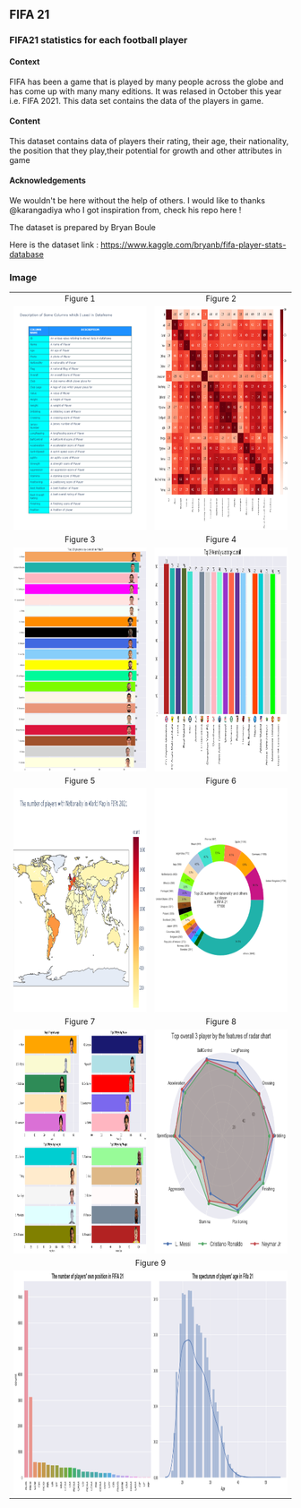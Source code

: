 ## FIFA 21
### FIFA21 statistics for each football player

#### Context
FIFA has been a game that is played by many people across the globe and has come up with many many editions. It was relased in October this year i.e. FIFA 2021. This data set contains the data of the players in game.

#### Content
This dataset contains data of players their rating, their age, their nationality, the position that they play,their potential for growth and other attributes in game

#### Acknowledgements
We wouldn't be here without the help of others. I would like to thanks @karangadiya who I got inspiration from, check his repo here !

The dataset is prepared by Bryan Boule

Here is the dataset link : https://www.kaggle.com/bryanb/fifa-player-stats-database

### Image

<table style="border: 0px;">
  <tr>
     <td align="center"> Figure 1 </td>
     <td align="center"> Figure 2 </td>
  </tr>
  <tr>
    <td><img width="600" height="400" src ="https://github.com/Rapter1990/Data-Visualization-Examples/blob/master/fifa%2021%20visualization/images/image1.png"></td>
    <td><img width="600" height="400" src ="https://github.com/Rapter1990/Data-Visualization-Examples/blob/master/fifa%2021%20visualization/images/image2.png"></td>
  </tr>
  <tr>
     <td align="center"> Figure 3 </td>
     <td align="center"> Figure 4 </td>
  </tr>
  <tr>
    <td><img width="600" height="400" src ="https://github.com/Rapter1990/Data-Visualization-Examples/blob/master/fifa%2021%20visualization/images/image3.png"></td>
    <td><img width="600" height="400" src ="https://github.com/Rapter1990/Data-Visualization-Examples/blob/master/fifa%2021%20visualization/images/image4.png"></td>
  </tr>
  <tr>
     <td align="center"> Figure 5 </td>
     <td align="center"> Figure 6 </td>
  </tr>
  <tr>
    <td><img width="600" height="400" src ="https://github.com/Rapter1990/Data-Visualization-Examples/blob/master/fifa%2021%20visualization/images/image5.png"></td>
    <td><img width="600" height="400" src ="https://github.com/Rapter1990/Data-Visualization-Examples/blob/master/fifa%2021%20visualization/images/image6.png"></td>
  </tr>
  <tr>
     <td align="center"> Figure 7 </td>
     <td align="center"> Figure 8 </td>
  </tr>
  <tr>
    <td><img width="600" height="400" src ="https://github.com/Rapter1990/Data-Visualization-Examples/blob/master/fifa%2021%20visualization/images/image7.png"></td>
    <td><img width="600" height="400" src ="https://github.com/Rapter1990/Data-Visualization-Examples/blob/master/fifa%2021%20visualization/images/image8.png"></td>
  </tr>
  <tr>
     <td align="center" colspan="2" > Figure 9 </td>
  </tr>
  <tr>
     <td colspan="2" ><img width="600" height="400" src ="https://github.com/Rapter1990/Data-Visualization-Examples/blob/master/fifa%2021%20visualization/images/image9.png"></td>
  </tr>
</table>
